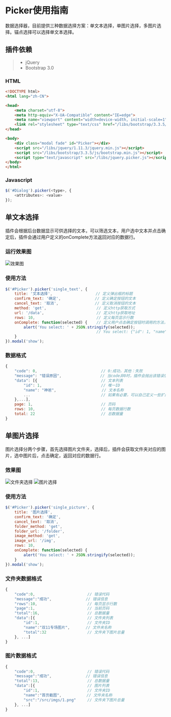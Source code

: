 # Picker使用指南

数据选择器，目前提供三种数据选择方案：单文本选择，单图片选择，多图片选择。锚点选择可以选择单文本选择。

## 插件依赖
> * jQuery
> * Bootstrap 3.0

### HTML
``` html
<!DOCTYPE html>
<html lang="zh-CN">

<head>
    <meta charset="utf-8">
    <meta http-equiv="X-UA-Compatible" content="IE=edge">
    <meta name="viewport" content="width=device-width, initial-scale=1">
    <link rel="stylesheet" type="text/css" href="/libs/bootstrap/3.3.5/css/bootstrap.min.css">
</head>

<body>
    <div class="modal fade" id="Picker"></div>
    <script src="/libs/jquery/1.11.3/jquery.min.js"></script>
    <script src="/libs/bootstrap/3.3.5/js/bootstrap.min.js"></script>
    <script type="text/javascript" src="/libs/jquery.picker.js"></script>
</body>
</html>
```
### Javascript
``` javascript
$('#Dialog').picker(<type>, {
    <attributes>: <value> 
});
```

## 单文本选择
插件会根据后台数据显示可供选择的文本，可以筛选文本，用户选中文本并点击确定后，插件会通过用户定义的onComplete方法返回对应的数据行。
### 运行效果图
![效果图](http://chuantu.biz/t2/18/1447073845x1822610075.png)
### 使用方法
``` javascript
$('#Picker').picker('single_text', {
    title: '文本选择',                   // 定义弹出框的标题
    confirm_text: '确定',               // 定义确定按钮的文本
    cancel_text: '取消',                // 定义取消按钮的文本
    method: 'get',                      // 定义http获取方式
    url: '/data',                       // 定义http获取地址
    rows: 10,                           // 定义每页显示行数
    onComplete: function(selected) {    // 定义用户点击确定按钮时调用的方法，方法第一个参数为选中元素
        alert('You select: ' + JSON.stringify(selected));
                                        // You select: {"id": 1, "name": "神爸", "href": "http://www.shenba.com", ...}
    }
}).modal('show');

```
### 数据格式
``` javascript
{
    "code": 0,                            // 0:成功，其他：失败
    "message": "错误原因",                 // 当code非0时，插件会抛出该错误信息
    "data": [{                            // 文本列表
        "id": 1,                          // 唯一ID 
        "name": "神爸",                    // 文本名称
        ...                               // 如果有必要，可以自己定义一些扩展属性
    },...],
    page: 1,                              // 页码
    rows: 10,                             // 每页数据行数
    total: 22                             // 总数据量
}
```

## 单图片选择
图片选择分两个步骤，首先选择图片文件夹，选择后，插件会获取文件夹对应的图片，选中图片后，点击确定，返回对应的数据行。
### 效果图
![文件夹选择](http://chuantu.biz/t2/18/1447074398x1822610075.png)
![图片选择](http://chuantu.biz/t2/18/1447074536x-1566679290.png)
### 使用方法
``` javascript
$('#Picker').picker('single_picture', {
    title: '图片选择',
    confirm_text: '确定',
    cancel_text: '取消',
    folder_method: 'get',
    folder_url: '/folder',
    image_method: 'get',
    image_url: '/img',
    rows: 10,
    onComplete: function(selected) {
        alert('You select: ' + JSON.stringify(selected));
    }
}).modal('show');
```
### 文件夹数据格式
``` javascript
{
    "code":0,                       // 错误代码
    "message":"成功",               // 错误信息
    "rows":10,                      // 每页显示行数
    "page":1,                       // 当前页码
    "total":16,                     // 总数据量
    "data":[{                       // 文件夹列表
        "id":1,                     // 文件夹ID
        "name":"双11专场图片",       // 文件夹名称
        "total":32                  // 文件夹下图片总量
    }, ...]
}
```
### 图片数据格式
``` javascript
{
    "code":0,                       // 错误代码
    "message":"成功",               // 错误信息
    "total":13,                     // 总数据量
    "data":[{                       // 图片列表
        "id":1,                     // 文件夹ID
        "name":"首页截图",           // 文件夹名称
        "src":"/src/imgs/1.png"     // 文件夹下图片总量
    }, ...]
}
```